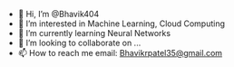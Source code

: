 - 👋 Hi, I’m @Bhavik404
- 👀 I’m interested in Machine Learning, Cloud Computing
- 🌱 I’m currently learning Neural Networks
- 💞️ I’m looking to collaborate on ...
- 📫 How to reach me email: Bhavikrpatel35@gmail.com

<!---
Bhavik404/Bhavik404 is a ✨ special ✨ repository because its `README.md` (this file) appears on your GitHub profile.
You can click the Preview link to take a look at your changes.
--->
